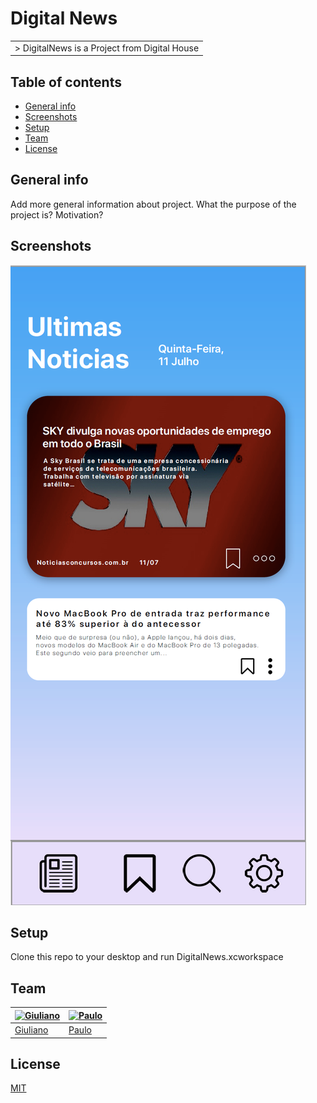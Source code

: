 # Digital News
<table>
<tr>
<td>
  > DigitalNews is a Project from Digital House
</td>
</tr>
</table>

## Table of contents
* [General info](#general-info)
* [Screenshots](#screenshots)
* [Setup](#setup)
* [Team](#team)
* [License](#license)

## General info
Add more general information about project. What the purpose of the project is? Motivation?

## Screenshots
![Example screenshot](./img/screenshot.png)

## Setup
Clone this repo to your desktop and run DigitalNews.xcworkspace

## Team

[![Giuliano](https://avatars1.githubusercontent.com/u/45433850?s=144&v=4)](https://github.com/giulianoaccorsi)  | [![Paulo](https://avatars2.githubusercontent.com/u/10238114?s=144&v=4)](https://github.com/paulopr4)
---|---
[Giuliano](https://github.com/giulianoaccorsi) |[Paulo](https://github.com/paulopr4)


## License
[MIT](https://choosealicense.com/licenses/mit/)



